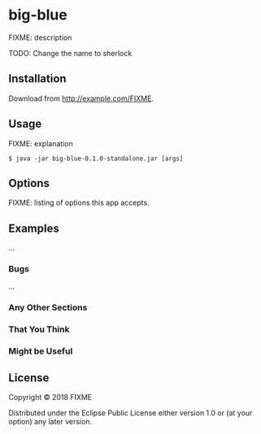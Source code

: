 # big-blue

FIXME: description


TODO: Change the name to sherlock
## Installation

Download from http://example.com/FIXME.

## Usage

FIXME: explanation

    $ java -jar big-blue-0.1.0-standalone.jar [args]

## Options

FIXME: listing of options this app accepts.

## Examples

...

### Bugs

...

### Any Other Sections
### That You Think
### Might be Useful

## License

Copyright © 2018 FIXME

Distributed under the Eclipse Public License either version 1.0 or (at
your option) any later version.
